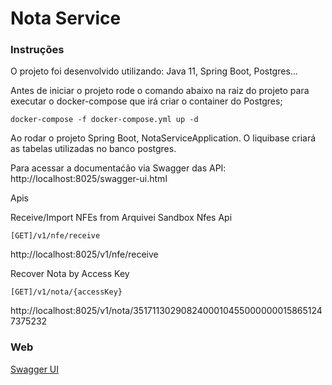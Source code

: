 # Nota Service

### Instruções

O projeto foi desenvolvido utilizando:
Java 11, Spring Boot, Postgres...

Antes de iniciar o projeto rode o comando abaixo na raiz do projeto para executar o docker-compose que 
irá criar o container do Postgres;

`docker-compose -f docker-compose.yml up -d` 

 Ao rodar o projeto Spring Boot, NotaServiceApplication. 
 O liquibase criará as tabelas utilizadas no banco postgres. 
 
 Para acessar a documentaćão via Swagger das API: 
http://localhost:8025/swagger-ui.html

Apis

Receive/Import NFEs from Arquivei Sandbox Nfes Api
```
[GET]/v1/nfe/receive
```
http://localhost:8025/v1/nfe/receive

Recover Nota by Access Key
```
[GET]/v1/nota/{accessKey}
```
http://localhost:8025/v1/nota/35171130290824000104550000000158651247375232


### Web
[Swagger UI](http://localhost:8025/swagger-ui.html) 
